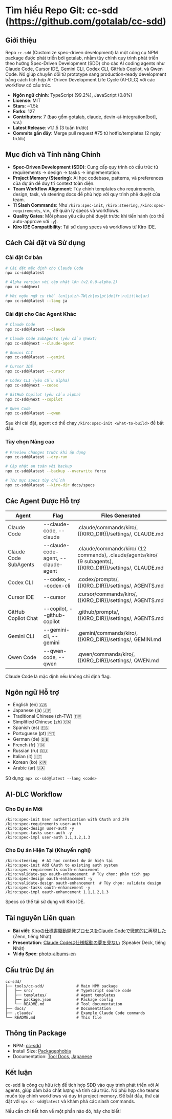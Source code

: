 # Tìm hiểu Repo Git: cc-sdd (https://github.com/gotalab/cc-sdd)

## Giới thiệu
Repo `cc-sdd` (Customize spec-driven development) là một công cụ NPM package được phát triển bởi gotalab, nhằm tùy chỉnh quy trình phát triển theo hướng Spec-Driven Development (SDD) cho các AI coding agents như Claude Code, Cursor IDE, Gemini CLI, Codex CLI, GitHub Copilot, và Qwen Code. Nó giúp chuyển đổi từ prototype sang production-ready development bằng cách tích hợp AI-Driven Development Life Cycle (AI-DLC) với các workflow có cấu trúc.

- **Ngôn ngữ chính**: TypeScript (99.2%), JavaScript (0.8%)
- **License**: MIT
- **Stars**: ~1.5k
- **Forks**: 127
- **Contributors**: 7 (bao gồm gotalab, claude, devin-ai-integration[bot], v.v.)
- **Latest Release**: v1.1.5 (3 tuần trước)
- **Commits gần đây**: Merge pull request #75 từ hotfix/templates (2 ngày trước)

## Mục đích và Tính năng Chính
- **Spec-Driven Development (SDD)**: Cung cấp quy trình có cấu trúc từ requirements → design → tasks → implementation.
- **Project Memory (Steering)**: AI học codebase, patterns, và preferences của dự án để duy trì context toàn diện.
- **Team Workflow Alignment**: Tùy chỉnh templates cho requirements, design, task, và steering docs để phù hợp với quy trình phê duyệt của team.
- **11 Slash Commands**: Như `/kiro:spec-init`, `/kiro:steering`, `/kiro:spec-requirements`, v.v., để quản lý specs và workflows.
- **Quality Gates**: Mỗi phase yêu cầu phê duyệt trước khi tiến hành (có thể auto-approve với `-y`).
- **Kiro IDE Compatibility**: Tái sử dụng specs và workflows từ Kiro IDE.

## Cách Cài đặt và Sử dụng
### Cài đặt Cơ bản
```bash
# Cài đặt mặc định cho Claude Code
npx cc-sdd@latest

# Alpha version với cập nhật lớn (v2.0.0-alpha.2)
npx cc-sdd@next

# Với ngôn ngữ cụ thể (en|ja|zh-TW|zh|es|pt|de|fr|ru|it|ko|ar)
npx cc-sdd@latest --lang ja
```

### Cài đặt cho Các Agent Khác
```bash
# Claude Code
npx cc-sdd@latest --claude

# Claude Code SubAgents (yêu cầu @next)
npx cc-sdd@next --claude-agent

# Gemini CLI
npx cc-sdd@latest --gemini

# Cursor IDE
npx cc-sdd@latest --cursor

# Codex CLI (yêu cầu alpha)
npx cc-sdd@next --codex

# GitHub Copilot (yêu cầu alpha)
npx cc-sdd@next --copilot

# Qwen Code
npx cc-sdd@latest --qwen
```

Sau khi cài đặt, agent có thể chạy `/kiro:spec-init <what-to-build>` để bắt đầu.

### Tùy chọn Nâng cao
```bash
# Preview changes trước khi áp dụng
npx cc-sdd@latest --dry-run

# Cập nhật an toàn với backup
npx cc-sdd@latest --backup --overwrite force

# Thư mục specs tùy chỉnh
npx cc-sdd@latest --kiro-dir docs/specs
```

## Các Agent Được Hỗ trợ
| Agent | Flag | Files Generated |
|-------|------|-----------------|
| Claude Code | --claude-code, --claude | .claude/commands/kiro/, {{KIRO_DIR}}/settings/, CLAUDE.md |
| Claude Code SubAgents | --claude-code-agent, --claude-agent | .claude/commands/kiro/ (12 commands), .claude/agents/kiro/ (9 subagents), {{KIRO_DIR}}/settings/, CLAUDE.md |
| Codex CLI | --codex, --codex-cli | .codex/prompts/, {{KIRO_DIR}}/settings/, AGENTS.md |
| Cursor IDE | --cursor | .cursor/commands/kiro/, {{KIRO_DIR}}/settings/, AGENTS.md |
| GitHub Copilot Chat | --copilot, --github-copilot | .github/prompts/, {{KIRO_DIR}}/settings/, AGENTS.md |
| Gemini CLI | --gemini-cli, --gemini | .gemini/commands/kiro/, {{KIRO_DIR}}/settings/, GEMINI.md |
| Qwen Code | --qwen-code, --qwen | .qwen/commands/kiro/, {{KIRO_DIR}}/settings/, QWEN.md |

Claude Code là mặc định nếu không chỉ định flag.

## Ngôn ngữ Hỗ trợ
- English (en) 🇬🇧
- Japanese (ja) 🇯🇵
- Traditional Chinese (zh-TW) 🇹🇼
- Simplified Chinese (zh) 🇨🇳
- Spanish (es) 🇪🇸
- Portuguese (pt) 🇵🇹
- German (de) 🇩🇪
- French (fr) 🇫🇷
- Russian (ru) 🇷🇺
- Italian (it) 🇮🇹
- Korean (ko) 🇰🇷
- Arabic (ar) 🇸🇦

Sử dụng: `npx cc-sdd@latest --lang <code>`

## AI-DLC Workflow
### Cho Dự án Mới
```
/kiro:spec-init User authentication with OAuth and 2FA
/kiro:spec-requirements user-auth
/kiro:spec-design user-auth -y
/kiro:spec-tasks user-auth -y
/kiro:spec-impl user-auth 1.1,1.2,1.3
```

### Cho Dự án Hiện Tại (Khuyến nghị)
```
/kiro:steering  # AI học context dự án hiện tại
/kiro:spec-init Add OAuth to existing auth system
/kiro:spec-requirements oauth-enhancement
/kiro:validate-gap oauth-enhancement  # Tùy chọn: phân tích gap
/kiro:spec-design oauth-enhancement -y
/kiro:validate-design oauth-enhancement  # Tùy chọn: validate design
/kiro:spec-tasks oauth-enhancement -y
/kiro:spec-impl oauth-enhancement 1.1,1.2,1.3
```

Specs có thể tái sử dụng với Kiro IDE.

## Tài nguyên Liên quan
- **Bài viết**: [Kiroの仕様書駆動開発プロセスをClaude Codeで徹底的に再現した](https://zenn.dev/gotalab/articles/3db0621ce3d6d2) (Zenn, tiếng Nhật)
- **Presentation**: [Claude Codeは仕様駆動の夢を見ない](https://speakerdeck.com/gotalab555/claude-codehashi-yang-qu-dong-nomeng-wojian-nai) (Speaker Deck, tiếng Nhật)
- **Ví dụ Spec**: [photo-albums-en](https://github.com/gotalab/cc-sdd/blob/main/.kiro/specs/photo-albums-en)

## Cấu trúc Dự án
```
cc-sdd/
├── tools/cc-sdd/              # Main NPM package
│   ├── src/                   # TypeScript source code
│   ├── templates/             # Agent templates
│   ├── package.json           # Package config
│   └── README.md              # Tool documentation
├── docs/                      # Documentation
├── .claude/                   # Example Claude Code commands
└── README.md                  # This file
```

## Thông tin Package
- NPM: [cc-sdd](https://www.npmjs.com/package/cc-sdd)
- Install Size: [Packagephobia](https://packagephobia.com/result?p=cc-sdd)
- Documentation: [Tool Docs](https://github.com/gotalab/cc-sdd/blob/main/tools/cc-sdd/README.md), [Japanese](https://github.com/gotalab/cc-sdd/blob/main/tools/cc-sdd/README_ja.md)

## Kết luận
cc-sdd là công cụ hữu ích để tích hợp SDD vào quy trình phát triển với AI agents, giúp đảm bảo chất lượng và tính cấu trúc. Nó phù hợp cho teams muốn tùy chỉnh workflows và duy trì project memory. Để bắt đầu, thử cài đặt với `npx cc-sdd@latest` và khám phá các slash commands.

Nếu cần chi tiết hơn về một phần nào đó, hãy cho biết!